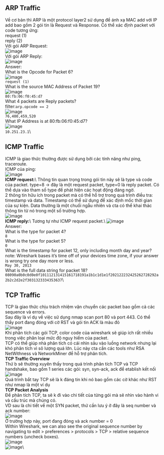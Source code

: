 <h2>ARP Traffic</h2>

Về cơ bản thì ARP là một protocol layer2 sử dụng để ánh xạ MAC add với IP add bao gồm 2 gói tin là Request và Response. Có thể xác định packet với code tương ứng:\
request (1)\
reply (2)\
Với gói ARP Request:\
![image](https://user-images.githubusercontent.com/95600382/154234439-cf6c5956-b030-447c-bc90-1dfba4f67473.png)\
Với gói ARP Reply:\
![image](https://user-images.githubusercontent.com/95600382/154234602-e16bb03a-fa95-4391-b79b-db81c1bdccf4.png)\
Answer:\
What is the Opcode for Packet 6?\
![image](https://user-images.githubusercontent.com/95600382/154235690-79ecc940-e80c-429b-8213-2e54d93dac92.png)\
`request (1)`\
What is the source MAC Address of Packet 19?\
![image](https://user-images.githubusercontent.com/95600382/154235811-85e4acd9-0c42-439a-b1eb-33241d24b99a.png)\
`80:fb:06:f0:45:d7`\
What 4 packets are Reply packets?\
filter:`arp.opcode == 2`\
![image](https://user-images.githubusercontent.com/95600382/154235968-1d8d6c2d-943b-4c35-840a-b315ee645c2a.png)\
`76,400,459,520`\
What IP Address is at 80:fb:06:f0:45:d7?\
![image](https://user-images.githubusercontent.com/95600382/154235811-85e4acd9-0c42-439a-b1eb-33241d24b99a.png)\
`10.251.23.1`\

<h2>ICMP Traffic</h2>

ICMP là giao thức thường được sử dụng bởi các tính năng như ping, traceroute.\
ICMP của ping:\
![image](https://user-images.githubusercontent.com/95600382/154240058-59e89b10-acaa-4c8c-9055-1dd31a641d49.png)\
**ICMP request:**\ 
Thông tin quan trọng trong gói tin này sẽ là type và code của packet. type=8 -> đây là một request packet, type=0 là reply packet. Có thể dựa vào tham số type để phát hiện các hoạt động đáng ngờ.\
2 thông tin hữu ích trong packet mà có thể hỗ trợ trong quá trình điều tra: timestamp và data. Timestamp có thể sử dụng để xác định mốc thời gian của sự kiện. Data thường là một chuối ngẫu nhiên và cta có thể khai thác thông tin từ nó trong một số trường hợp.\
![image](https://user-images.githubusercontent.com/95600382/154240910-9c85594b-0e09-425e-9d8f-986c4bdc0365.png)\
**ICMP reply:**\ 
Tương tự như ICMP request packet.\ 
![image](https://user-images.githubusercontent.com/95600382/154243588-c84118fe-d635-4830-a312-a37d837bf56b.png)\
Answer:\
What is the type for packet 4?\
`8`\
What is the type for packet 5?\
`0`\
What is the timestamp for packet 12, only including month day and year?\
note: Wireshark bases it’s time off of your devices time zone, if your answer is wrong try one day more or less.\
`May 30, 2013`\
What is the full data string for packet 18?\
`08090a0b0c0d0e0f101112131415161718191a1b1c1d1e1f202122232425262728292a2b2c2d2e2f3031323334353637`\

<h2>TCP Traffic</h2>

TCP là giao thức chịu trách nhiệm vận chuyển các packet bao gồm cả các sequence và errors.\
Sau đây là ví dụ về việc sử dụng nmap scan port 80 và port 443. Có thể thấy port đang đóng với cờ RST và gói tin ACK là màu đỏ\
![image](https://user-images.githubusercontent.com/95600382/154245975-d1f7607b-2cba-45c3-9932-bdaa3d9790be.png)\
Khi phân tích các gói TCP, color code của wireshark sẽ giúp ích rất nhiều trong việc phân loại mức độ nguy hiểm của packet.\
TCP có thể giúp nhà phân tích có cái nhìn sâu vào luồng network nhưng lại khó phân tích vì sô lượng quá lớn. Lúc này cta cần các tools như RSA NetWithness và NetworkMiner để hỗ trợ phân tích.\
**TCP Traffic Overview**\
Thứ b sẽ thường xuyên thấy trong quá trình phân tích TCP và TCP handshake, bao gồm 1 series các gói: syn, syn-ack, ack để etablish kết nối\
![image](https://user-images.githubusercontent.com/95600382/154247156-6fd7ba22-b61c-407d-98cc-b93f26051b76.png)\
Quá trình bắt tay TCP sẽ là k đáng tin khi nó bao gồm các cờ khác như RST như nmap là một ví dụ\
**TCP Packet Analysis**\
Để phân tích TCP, ta sẽ k đi vào chi tiết của từng gói mà sẽ nhìn vào hành vi và cấu trúc mà chúng có.\
VD sau là chi tiết về một SYN packet, thứ cần lưu ý ở đây là seq number và ack number:\
![image](https://user-images.githubusercontent.com/95600382/154247870-c6b297df-2163-42c2-89c8-b235686ad633.png)\
Ở trường hợp này, port đang đóng và ack number = 0\
Within Wireshark, we can also see the original sequence number by navigating to edit > preferences > protocols > TCP > relative sequence numbers (uncheck boxes).\
![image](https://user-images.githubusercontent.com/95600382/154248034-f01ea4f6-0d5e-4eb4-b653-2080d7e63b7a.png)\
![image](https://user-images.githubusercontent.com/95600382/154248140-477e5921-d3e5-4c36-a5f1-4e425d7020a6.png)\



